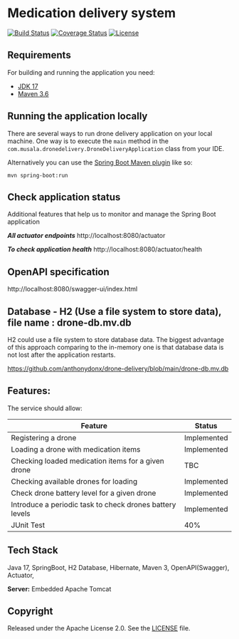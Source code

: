 # Medication delivery system

[![Build Status](https://travis-ci.org/codecentric/springboot-sample-app.svg?branch=master)](https://travis-ci.org/codecentric/springboot-sample-app)
[![Coverage Status](https://coveralls.io/repos/github/codecentric/springboot-sample-app/badge.svg?branch=master)](https://coveralls.io/github/codecentric/springboot-sample-app?branch=master)
[![License](http://img.shields.io/:license-apache-blue.svg)](http://www.apache.org/licenses/LICENSE-2.0.html)


## Requirements

For building and running the application you need:

- [JDK 17](https://www.oracle.com/java/technologies/javase/jdk17-archive-downloads.html)
- [Maven 3.6](https://maven.apache.org)

## Running the application locally

There are several ways to run drone delivery application on your local machine. One way is to execute the `main` method in the `com.musala.dronedelivery.DroneDeliveryApplication` class from your IDE.

Alternatively you can use the [Spring Boot Maven plugin](https://docs.spring.io/spring-boot/docs/current/reference/html/build-tool-plugins-maven-plugin.html) like so:

```shell
mvn spring-boot:run
```
## Check application status
Additional features that help us to monitor and manage the Spring Boot application

**_All actuator endpoints_**
http://localhost:8080/actuator

**_To check application health_**
http://localhost:8080/actuator/health

## OpenAPI specification 

http://localhost:8080/swagger-ui/index.html

## Database - H2 (Use a file system to store data), file name : drone-db.mv.db

H2 could use a file system to store database data. The biggest advantage of this approach comparing to the in-memory one is that database data is not lost after the application restarts.

https://github.com/anthonydonx/drone-delivery/blob/main/drone-db.mv.db

## Features:

The service should allow:

 | Feature                                                  | Status      |
|----------------------------------------------------------|-------------|
| Registering a drone                                      | Implemented |
| Loading a drone with medication items                    | Implemented |
| Checking loaded medication items for a given drone       | TBC         |
| Checking available drones for loading                    | Implemented |
| Check drone battery level for a given drone              | Implemented |
| Introduce a periodic task to check drones battery levels | Implemented |
| JUnit Test                                               | 40%         |

## Tech Stack

Java 17, SpringBoot, H2 Database, Hibernate, Maven 3, OpenAPI(Swagger), Actuator,

**Server:** Embedded Apache Tomcat

## Copyright

Released under the Apache License 2.0. See the [LICENSE](https://github.com/codecentric/springboot-sample-app/blob/master/LICENSE) file.
